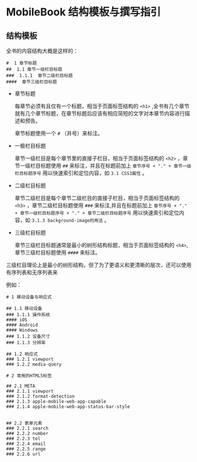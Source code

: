 # MobileBook 结构模板与撰写指引

## 结构模板

全书的内容结构大概是这样的：

	#  1 章节标题
	##  1.1 章节一级栏目标题
	###  1.1.1	章节二级栏目标题
	####  章节三级栏目标题

* 章节标题

	每章节必须有且仅有一个标题，相当于页面标签结构的 `<h1>` ,全书有几个章节就有几个章节标题，在章节标题后应该有相应简短的文字对本章节内容进行描述和预告。
	
	章节标题使用一个 `#` （井号）来标注。

* 一极栏目标题

	章节一级栏目是每个章节里的直接子栏目，相当于页面标签结构的 `<h2>` ，章节一级栏目标题使用 `##` 来标注，并且在标题前加上 `章节序号 + "." + 章节一级栏目标题序号` 用以快速索引和定位内容，如 `3.1 CSS3属性` 。	
	
* 二级栏目标题

	章节二级栏目是每个章节二级栏目的直接子栏目，相当于页面标签结构的 `<h3>` ，章节二级栏目标题使用 `###` 来标注,并且在标题前加上 `章节序号 + "." + 章节一级栏目标题序号 + "." + 章节二级栏目标题序号` 用以快速索引和定位内容，如 `3.1.3 background-image的用法` 。

* 三级栏目标题

	章节三级栏目标题通常是最小的树形结构标题，相当于页面标签结构的 `<h4>`, 章节三级栏目标题使用 `####` 来标注。

三级栏目理论上是最小的树形结构，但了为了更语义和更清晰的层次，还可以使用有序列表和无序列表来

例如：

	# 1 移动设备与响应式
	
	## 1.1 移动设备	
	### 1.1.1 操作系统
	#### iOS
	#### Android 
	#### Windows	
	### 1.1.2 设备尺寸	
	### 1.1.3 分辨率
	 
	## 1.2 响应式	
	### 1.2.1 viewport
	### 1.2.2 media-query
	
	# 2 常用的HTML5标签
	
	## 2.1 META
	### 2.1.1 viewport
	### 2.1.2 format-detection
	### 2.1.3 apple-mobile-web-app-capable
	### 2.1.4 apple-mobile-web-app-status-bar-style

	
	## 2.2 表单元素
	### 2.2.1 search
	### 2.2.2 number
	### 2.2.3 tel
	### 2.2.4 email
	### 2.2.5 range
	### 2.2.6 url

